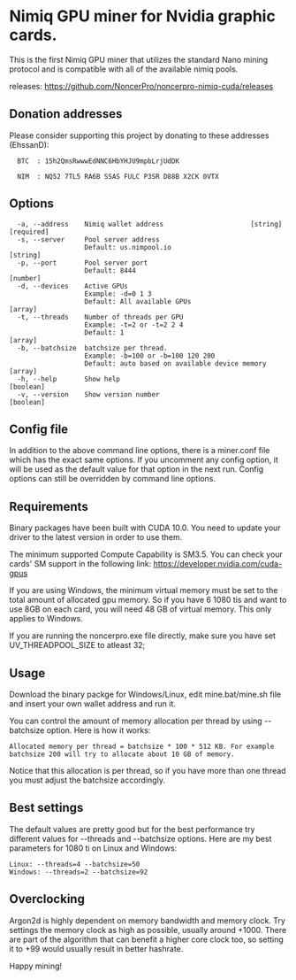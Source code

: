 # Nimiq GPU miner for Nvidia graphic cards.

This is the first Nimiq GPU miner that utilizes the standard Nano mining protocol and is compatible with all of the available nimiq pools.

releases: https://github.com/NoncerPro/noncerpro-nimiq-cuda/releases

Donation addresses
-------------------

Please consider supporting this project by donating to these addresses (EhssanD):

	  BTC  : 15h2QmsRwwwEdNNC6HbYHJU9mpbLrjUdDK

      NIM  : NQ52 7TL5 RA6B SSAS FULC P3SR D88B X2CK 0VTX


Options
------------------------------------------
```
  -a, --address    Nimiq wallet address                      [string] [required]
  -s, --server     Pool server address
                   Default: us.nimpool.io                               [string]
  -p, --port       Pool server port
                   Default: 8444                                        [number]
  -d, --devices    Active GPUs
                   Example: -d=0 1 3
                   Default: All available GPUs                           [array]
  -t, --threads    Number of threads per GPU
                   Example: -t=2 or -t=2 2 4
                   Default: 1                                            [array]
  -b, --batchsize  batchsize per thread.
                   Example: -b=100 or -b=100 120 200
                   Default: auto based on available device memory        [array]
  -h, --help       Show help                                           [boolean]
  -v, --version    Show version number                                 [boolean]
```

Config file
------------------------------------------
In addition to the above command line options, there is a miner.conf file which has the exact same options. If you uncomment any config option, it will be used as the default value for that option in the next run. Config options can still be overridden by command line options.


Requirements
------------------------------------------
Binary packages have been built with CUDA 10.0. You need to update your driver to the latest version in order to use them.

The minimum supported Compute Capability is SM3.5. You can check your cards' SM support in the following link:
https://developer.nvidia.com/cuda-gpus

If you are using Windows, the minimum virtual memory must be set to the total amount of allocated gpu memory. So if you have 6 1080 tis and want to use 8GB on each card, you will need 48 GB of virtual memory. This only applies to Windows.

If you are running the noncerpro.exe file directly, make sure you have set UV_THREADPOOL_SIZE to atleast 32;

Usage
------------------------------------------
Download the binary packge for Windows/Linux, edit mine.bat/mine.sh file and insert your own wallet address and run it.

You can control the amount of memory allocation per thread by using --batchsize option. Here is how it works:

    Allocated memory per thread = batchsize * 100 * 512 KB. For example batchsize 200 will try to allocate about 10 GB of memory.

Notice that this allocation is per thread, so if you have more than one thread you must adjust the batchsize accordingly.
    
    
Best settings
------------------------------------------
The default values are pretty good but for the best performance try different values for --threads and --batchsize options. Here are my best parameters for 1080 ti on Linux and Windows:
    
    Linux: --threads=4 --batchsize=50
    Windows: --threads=2 --batchsize=92

Overclocking
------------------------------------------
Argon2d is highly dependent on memory bandwidth and memory clock. Try settings the memory clock as high as possible, usually around +1000. There are part of the algorithm that can benefit a higher core clock too, so setting it to +99 would usually result in better hashrate.

Happy mining!
